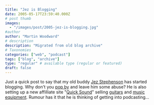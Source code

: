 ```yaml
---
title: "Jez is Blogging"
date: 2005-05-17T23:59:40.000Z
# post thumb
images:
  - "/images/post/2005-jez-is-blogging.jpg"
#author
author: "Martin Woodward"
# description
description: "Migrated from old blog archive"
# Taxonomies
categories: ["web", "podcast"]
tags: ["blog", "archive"]
type: "regular" # available type (regular or featured)
draft: false
---
```

Just a quick post to say that my old buddy [Jez Stephenson](http://www.jezstephenson.f2s.com/blog/) has started blogging.  Why don't you [pop by](http://www.jezstephenson.f2s.com/blog/) and leave him some abuse?  He is also setting up a new affilliate site "[Quick Sound](http://www.quicksound.co.uk/)" selling [guitars](http://www.quicksound.co.uk/) and [music equipment](http://www.quicksound.co.uk/).  Rumour has it that he is thinking of getting into podcasting...